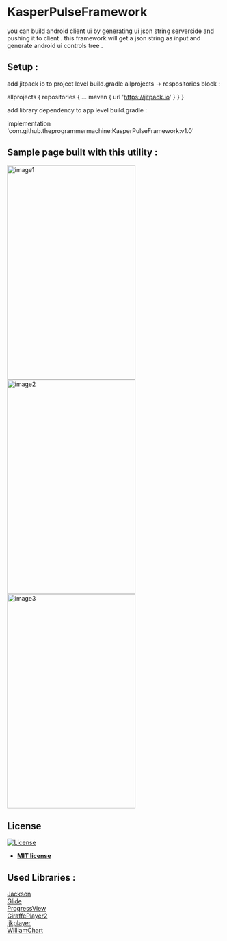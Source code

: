 # KasperPulseFramework
you can build android client ui by generating ui json string serverside and pushing it to client . this framework will get a json string as input and generate android ui controls tree .

## Setup :

add jitpack io to project level build.gradle allprojects -> respositories block :

  allprojects 
  {
    repositories 
    {
      ...
      maven { url 'https://jitpack.io' }
    }
  }

add library dependency to app level build.gradle :

  implementation 'com.github.theprogrammermachine:KasperPulseFramework:v1.0'

## Sample page built with this utility :

<p float="left">
  <img src="https://github.com/theprogrammermachine/KasperPulseFramework/blob/master/images/image1.jpg" alt="image1" width="300" height="500">
  <img src="https://github.com/theprogrammermachine/KasperPulseFramework/blob/master/images/image2.jpg" alt="image2" width="300" height="500">
  <img src="https://github.com/theprogrammermachine/KasperPulseFramework/blob/master/images/image3.jpg" alt="image3" width="300" height="500">
</p>

## License

[![License](http://img.shields.io/:license-mit-blue.svg?style=flat-square)](http://badges.mit-license.org)

- **[MIT license](http://opensource.org/licenses/mit-license.php)**

## Used Libraries :

  [Jackson](https://github.com/FasterXML/jackson)</br>
  [Glide](https://github.com/bumptech/glide)</br>
  [ProgressView](https://github.com/Moosphan/Material-ProgressView)</br>
  [GiraffePlayer2](https://github.com/tcking/GiraffePlayer2)</br>
  [ijkplayer](https://github.com/bilibili/ijkplayer)</br>
  [WilliamChart](https://github.com/diogobernardino/WilliamChart)</br>
  
